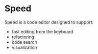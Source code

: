 # Speed

Speed is a code editor designed to support:

* fast editing from the keyboard
* refactoring
* code search
* visualization


